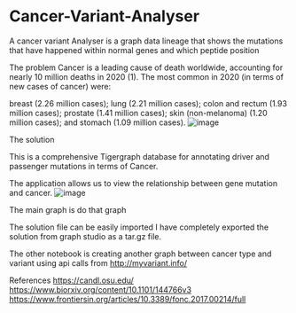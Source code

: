 # Cancer-Variant-Analyser
A cancer variant Analyser is a graph data lineage that shows the mutations that have happened within normal genes and which peptide position


The problem
Cancer is a leading cause of death worldwide, accounting for nearly 10 million deaths in 2020 (1). The most common in 2020 (in terms of new cases of cancer) were:

breast (2.26 million cases);
lung (2.21 million cases);
colon and rectum (1.93 million cases);
prostate (1.41 million cases);
skin (non-melanoma) (1.20 million cases); and
stomach (1.09 million cases).
![image](https://user-images.githubusercontent.com/2918167/164305582-a32a9865-726a-4586-9092-525ff63b4cf2.png)

The solution

This is a comprehensive  Tigergraph database for annotating driver and passenger mutations in terms of Cancer.

The application allows us to view the relationship between gene mutation and cancer.
![image](https://user-images.githubusercontent.com/2918167/164305797-b75e6c08-2146-4f77-9916-8c6435b041f6.png)

The main graph is do that graph

The solution file can be easily imported I have completely exported the solution from graph studio as a tar.gz file.

The other notebook is creating another graph between cancer type and variant using api calls from
http://myvariant.info/


References
https://candl.osu.edu/
https://www.biorxiv.org/content/10.1101/144766v3
https://www.frontiersin.org/articles/10.3389/fonc.2017.00214/full
